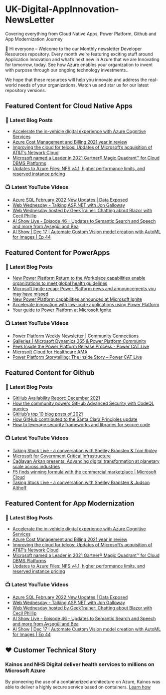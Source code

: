 # UK-Digital-AppInnovation-NewsLetter

Covering everything from Cloud Native Apps, Power Platform, Github and App Modernization Journey

👋 Hi everyone – Welcome to the our Monthly newsletter Developer Resources repository. Every month we’re featuring exciting stuff around Application Innovation and what’s next new in Azure that we are Innovating for tomorrow, today. See how Azure enables your organization to invent with purpose through our ongoing technology investments..


We hope that these resources will help you innovate and address the real-world needs of your organizations. Watch us and star us for our latest repository versions.

## Featured Content for Cloud Native Apps


### 📝 Latest Blog Posts

    
<!-- BLOGCNA:START -->
- [Accelerate the in-vehicle digital experience with Azure Cognitive Services](https://azure.microsoft.com/blog/accelerate-the-invehicle-digital-experience-with-azure-cognitive-services/)
- [Azure Cost Management and Billing 2021 year in review](https://azure.microsoft.com/blog/azure-cost-management-and-billing-2021-year-in-review/)
- [Improving the cloud for telcos: Updates of Microsoft’s acquisition of AT&T’s Network Cloud](https://azure.microsoft.com/blog/improving-the-cloud-for-telcos-updates-of-microsoft-s-acquisition-of-att-s-network-cloud/)
- [Microsoft named a Leader in 2021 Gartner® Magic Quadrant™ for Cloud DBMS Platforms](https://azure.microsoft.com/blog/microsoft-named-a-leader-in-2021-gartner-magic-quadrant-for-cloud-dbms-platforms/)
- [Updates to Azure Files: NFS v4.1, higher performance limits, and reserved instance pricing](https://azure.microsoft.com/blog/updates-to-azure-files-nfs-v41-higher-performance-limits-and-reserved-instance-pricing/)
<!-- BLOGCNA:END -->

### 📺 Latest YouTube Videos

 
<!-- YOUTUBECNA:START -->
- [Azure SQL February 2022 New Updates | Data Exposed](https://www.youtube.com/watch?v=VoEyrILitJA)
- [Web Wednesday - Talking ASP.NET with Jon Galloway](https://www.youtube.com/watch?v=Q5yk82B87Ow)
- [Web Wednesday hosted by GeekTrainer: Chatting about Blazor with Cecil Phillip](https://www.youtube.com/watch?v=YQf_pN4ldWY)
- [AI Show Live - Episode 46 - Updates to Semantic Search and Speech and more from Ayşegül and Bea](https://www.youtube.com/watch?v=W7G5SHPYGxM)
- [AI Show | Dec 17 | Automate Custom Vision model creation with AutoML for Images | Ep 44](https://www.youtube.com/watch?v=VvTjHzcYuaQ)
<!-- YOUTUBECNA:END -->

##  Featured Content for PowerApps
### 📝 Latest Blog Posts
<!-- BLOGPOWER:START -->
- [New Power Platform Return to the Workplace capabilities enable organizations to meet global health guidelines](https://cloudblogs.microsoft.com/powerplatform/2021/11/30/new-power-platform-return-to-the-workplace-capabilities-enable-organizations-to-meet-global-health-guidelines/)
- [Microsoft Ignite recap: Power Platform news and announcements you may have missed](https://cloudblogs.microsoft.com/powerplatform/2021/11/18/microsoft-ignite-recap-power-platform-news-and-announcements-you-may-have-missed/)
- [New Power Platform capabilities announced at Microsoft Ignite](https://cloudblogs.microsoft.com/powerplatform/2021/11/02/new-power-platform-capabilities-announced-at-microsoft-ignite/)
- [Accelerate innovation with low-code applications using Power Platform](https://cloudblogs.microsoft.com/powerplatform/2021/11/02/accelerate-innovation-with-low-code-applications-using-power-platform/)
- [Your guide to Power Platform at Microsoft Ignite](https://cloudblogs.microsoft.com/powerplatform/2021/10/26/your-guide-to-power-platform-at-microsoft-ignite/)
<!-- BLOGPOWER:END -->
 ### 📺 Latest YouTube Videos
    
<!-- YOUTUBEPOWER:START -->
- [Power Platform Weekly Newsletter | Community Connections](https://www.youtube.com/watch?v=co1SlC01FIM)
- [Galleries | Microsoft Dynamics 365 &amp; Power Platform Community](https://www.youtube.com/watch?v=4kusXlbqGPA)
- [Peek Inside the Power Platform Release Process - Power CAT Live](https://www.youtube.com/watch?v=F3yrcf8IWRE)
- [Microsoft Cloud for Healthcare AMA](https://www.youtube.com/watch?v=mRj4fIGU7QQ)
- [Power Platform Storytelling: The Inside Story – Power CAT Live](https://www.youtube.com/watch?v=GJHHTMOd398)
<!-- YOUTUBEPOWER:END -->

##  Featured Content for Github
### 📝 Latest Blog Posts
<!-- BLOGGITHUB:START -->
- [GitHub Availability Report: December 2021](https://github.blog/2022-01-05-github-availability-report-december-2021/)
- [How the community powers GitHub Advanced Security with CodeQL queries](https://github.blog/2022-01-05-how-the-community-powers-github-advanced-security-with-codeql-queries/)
- [GitHub’s top 10 blog posts of 2021](https://github.blog/2021-12-28-githubs-top-10-blog-posts-of-2021/)
- [How GitHub contributed to the Santa Clara Principles update](https://github.blog/2021-12-21-how-github-contributed-santa-clara-principles-update/)
- [How to leverage security frameworks and libraries for secure code](https://github.blog/2021-12-20-how-to-leverage-security-frameworks-and-libraries-for-secure-code/)
<!-- BLOGGITHUB:END -->
### 📺 Latest YouTube Videos
<!-- YOUTUBEGITHUB:START -->
- [Taking Stock Live - a conversation with Shelley Bransten &amp; Tom Ripley](https://www.youtube.com/watch?v=QzAI5yFUexs)
- [Microsoft for Government Critical Infrastructure](https://www.youtube.com/watch?v=gjLjRO_m69I)
- [Çağlayan Arkan presents: Advancing digital transformation at planetary scale across industries](https://www.youtube.com/watch?v=rzUL0dzavSM)
- [F5 finds winning formula with the commercial marketplace | Microsoft Cloud](https://www.youtube.com/watch?v=hOt30x-1TDk)
- [Taking Stock Live - a conversation with Shelley Bransten &amp; Judson Althoff](https://www.youtube.com/watch?v=9Mq0q0693gg)
<!-- YOUTUBEGITHUB:END -->
##  Featured Content for App Modernization
### 📝 Latest Blog Posts
<!-- BLOGAPPMOD:START -->
- [Accelerate the in-vehicle digital experience with Azure Cognitive Services](https://azure.microsoft.com/blog/accelerate-the-invehicle-digital-experience-with-azure-cognitive-services/)
- [Azure Cost Management and Billing 2021 year in review](https://azure.microsoft.com/blog/azure-cost-management-and-billing-2021-year-in-review/)
- [Improving the cloud for telcos: Updates of Microsoft’s acquisition of AT&T’s Network Cloud](https://azure.microsoft.com/blog/improving-the-cloud-for-telcos-updates-of-microsoft-s-acquisition-of-att-s-network-cloud/)
- [Microsoft named a Leader in 2021 Gartner® Magic Quadrant™ for Cloud DBMS Platforms](https://azure.microsoft.com/blog/microsoft-named-a-leader-in-2021-gartner-magic-quadrant-for-cloud-dbms-platforms/)
- [Updates to Azure Files: NFS v4.1, higher performance limits, and reserved instance pricing](https://azure.microsoft.com/blog/updates-to-azure-files-nfs-v41-higher-performance-limits-and-reserved-instance-pricing/)
<!-- BLOGAPPMOD:END -->
### 📺 Latest YouTube Videos
<!-- YOUTUBEAPPMOD:START -->
- [Azure SQL February 2022 New Updates | Data Exposed](https://www.youtube.com/watch?v=VoEyrILitJA)
- [Web Wednesday - Talking ASP.NET with Jon Galloway](https://www.youtube.com/watch?v=Q5yk82B87Ow)
- [Web Wednesday hosted by GeekTrainer: Chatting about Blazor with Cecil Phillip](https://www.youtube.com/watch?v=YQf_pN4ldWY)
- [AI Show Live - Episode 46 - Updates to Semantic Search and Speech and more from Ayşegül and Bea](https://www.youtube.com/watch?v=W7G5SHPYGxM)
- [AI Show | Dec 17 | Automate Custom Vision model creation with AutoML for Images | Ep 44](https://www.youtube.com/watch?v=VvTjHzcYuaQ)
<!-- YOUTUBEAPPMOD:END -->


## ♥️ Customer Technical Story 

### Kainos and NHS Digital deliver health services to millions on Microsoft Azure

By pioneering the use of a containerized architecture on Azure, Kainos was able to deliver a highly secure service based on containers. [Learn how](https://customers.microsoft.com/en-us/story/1368348549535774520-kainos-and-nhs-digital-deliver-health-services-to-millions-on-microsoft-azure)

